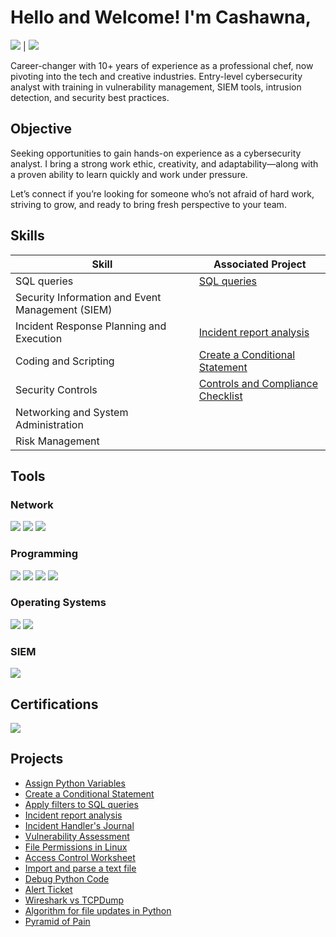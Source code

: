 # Hello and Welcome! I'm Cashawna,
<a href="https://linkedin.com/in/cashawnawade"><img src="https://img.shields.io/badge/-LinkedIn-0072b1?&style=for-the-badge&logo=linkedin&logoColor=white" /></a> | <a href="mailto:cashwnawade@gmail.com"><img src="https://img.shields.io/badge/-Gmail-FF0000?&style=for-the-badge&logo=Gmail&logoColor=white"></a>

Career-changer with 10+ years of experience as a professional chef, now pivoting into the tech and creative industries. Entry-level cybersecurity analyst with training in vulnerability management, SIEM tools, intrusion detection, and security best practices.

## Objective

Seeking opportunities to gain hands-on experience as a cybersecurity analyst. I bring a strong work ethic, creativity, and adaptability—along with a proven ability to learn quickly and work under pressure.

Let’s connect if you’re looking for someone who’s not afraid of hard work, striving to grow, and ready to bring fresh perspective to your team.

## Skills

| Skill                                         | Associated Project         |
|-----------------------------------------------|----------------------------|
| SQL queries                  | <a href="https://docs.google.com/document/d/e/2PACX-1vQMV6K-yEhA3zqlig-oBcDafd8TlmjP8qqriMOHrNxSk3KhwVNbX5zPxoAyNDGmg29bI6V1fTOPeYTG/pub">SQL queries</a>|
| Security Information and Event Management (SIEM) | <a href=""></a>|
| Incident Response Planning and Execution      | <a href="https://docs.google.com/document/d/1mhanwFN_JbgwcgB980T04hJjMMRX-syJ/edit?usp=sharing&ouid=100260127790783810998&rtpof=true&sd=true">Incident report analysis</a>|
| Coding and Scripting                          | <a href="https://drive.google.com/file/d/1QzBf565eN3pvPYE9uWTj8xdvC3KW7wM5/view?usp=sharing">Create a Conditional Statement</a>|
| Security Controls                             | <a href="https://docs.google.com/document/d/14AytaYz4Hip54gyddXPkHHSDf_FSRyDlRXd5pnvpbjE/edit?usp=sharing">Controls and Compliance Checklist</a>|
| Networking and System Administration          | <a href=""></a>|
| Risk Management                               | <a href=""></a>|

## Tools

### Network
<div>
    <img src="https://img.shields.io/badge/-Wireshark-1679A7?&style=for-the-badge&logo=Wireshark&logoColor=white" />
    <img src="https://img.shields.io/badge/-Suricata-EF3B2D?&style=for-the-badge&logo=Suricata&logoColor=white" />
    <img src="https://img.shields.io/badge/-tcpdump-FF0000?&style=for-the-badge&logo=tcpdump&logoColor=white" />
</div>

### Programming
<div>
    <img src="https://img.shields.io/badge/-Python-00FF00?&style=for-the-badge&logo=Python&logoColor=white" />
    <img src="https://img.shields.io/badge/-Kernal-FFFF00?&style=for-the-badge&logo=Kernal&logoColor=white" />
    <img src="https://img.shields.io/badge/-SQL-FFA500?&style=for-the-badge&logo=SQL&logoColor=white" />
    <img src="https://img.shields.io/badge/-JavaScript-00BF00?&style=for-the-badge&logo=Java&logoColor=white" />

</div>

### Operating Systems 
<div>
    <img src="https://img.shields.io/badge/-Linux-000000?&style=for-the-badge&logo=Linux&logoColor=white" />
    <img src="https://img.shields.io/badge/-Windows-007FFF?&style=for-the-badge&logo=Windows&logoColor=white" />
</div>
    
### SIEM
<div>
    <img src="https://img.shields.io/badge/-Splunk-000000?&style=for-the-badge&logo=Splunk&logoColor=white" />
</div>

## Certifications
<div>
<a href="https://www.coursera.org/account/accomplishments/specialization/certificate/DCNNQLS9D6EJ"><img src="https://img.shields.io/badge/-Coursera-0000FF?&style=for-the-badge&logo=Coursera&logoColor=white"></a></div>

## Projects
- <a href="https://drive.google.com/file/d/1ZgB0jplluWp_uqu72LLR_rMemA72iHyG/view?usp=sharing">Assign Python Variables</a>
- <a href="https://drive.google.com/file/d/1QzBf565eN3pvPYE9uWTj8xdvC3KW7wM5/view?usp=sharing">Create a Conditional Statement</a>
- <a href="https://docs.google.com/document/d/e/2PACX-1vQMV6K-yEhA3zqlig-oBcDafd8TlmjP8qqriMOHrNxSk3KhwVNbX5zPxoAyNDGmg29bI6V1fTOPeYTG/pub">Apply filters to SQL queries</a>
- <a href="https://docs.google.com/document/d/1mhanwFN_JbgwcgB980T04hJjMMRX-syJ/edit?usp=sharing&ouid=100260127790783810998&rtpof=true&sd=true">Incident report analysis</a>
- <a href="https://docs.google.com/document/d/1edHEEHqZ90y5PXJdDa_ZMvt56xxEVqx7ykRLzGwvoYc/edit?usp=sharing">Incident Handler's Journal</a>
- <a href="https://docs.google.com/document/d/1_8P4ZTmEkziq2BuXyU0bnl6BvF_CmMkPARuB_-WYm4o/edit?usp=sharing">Vulnerability Assessment</a>
- <a href="https://docs.google.com/document/d/1xcLU8mLHvwzH4RPSVVKtrmJFWJlqcmMOlkt3n2tEy3w/edit?usp=sharing&resourcekey=0-oy3qOk8CMCuLubikhNPysg">File Permissions in Linux</a>
- <a href="https://docs.google.com/document/d/108SfpJWlnlIeczgKua106Bp7oOlk4SYmepxrC_IXQEE/edit?usp=sharing&resourcekey=0-0XrYeq-HIul8dYzGpuugXw">Access Control Worksheet</a>
- <a href="https://drive.google.com/file/d/1iNF7-Hj0_-s-PB8FXUEpHFQZH9KHfK9r/view?usp=sharing">Import and parse a text file</a>
- <a href="https://drive.google.com/file/d/1XmDctb2w_lnShTqhegcwIKb9_vY_n6kv/view?usp=sharing">Debug Python Code</a>
- <a href="https://docs.google.com/document/d/1sNtipbEqpwAYr5s6-nA8jV8Zr3JCaWI7Uv5Wmmsjow4/edit?usp=sharing">Alert Ticket</a>
- <a href="https://drive.google.com/file/d/19cFy1IavI2MieN2WtbzI5Fz7e5CNm2MI/view?usp=sharing">Wireshark vs TCPDump</a>
- <a href="https://docs.google.com/document/d/14LiMEilTtQIAOaEowPgU8_VaC6IAdvZxjxeTIu7_T-Y/edit?usp=sharing">Algorithm for file updates in Python</a>
- <a href="https://docs.google.com/presentation/d/1QnhG7cHP05fjdP3knDbn2mYGOWQm0lcTF_BkGGPJ5x0/edit?usp=sharing">Pyramid of Pain</a>
